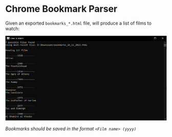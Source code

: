 # Chrome Bookmark Parser

Given an exported `bookmarks_*.html` file, will produce a list of films to watch:

![Example Output](Output.png)

_Bookmarks should be saved in the format `<Film name> (yyyy)`_